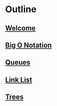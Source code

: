 # Outline

## [Welcome](WELCOME.md)

## [Big O Notation](BIGO.md)

## [Queues](QUEUE.md)

## [Link List](LINKEDLIST.md)

## [Trees](TREES.md)

